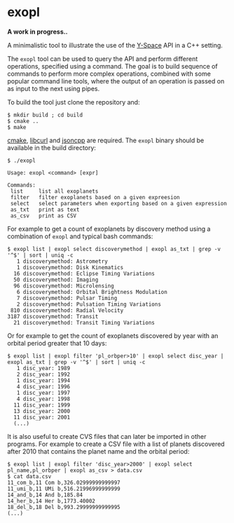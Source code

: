 
# exopl

**A work in progress..**

A minimalistic tool to illustrate the use of the
[Y-Space](http://y-space.pw/) API in a C++ setting.

The `exopl` tool can be used to query the API and perform different
operations, specified using a command.
The goal is to build sequence of commands to perform more complex
operations, combined with some popular command line tools,
where the output of an operation is passed on as input to the
next using pipes.

To build the tool just clone the repository and:

    $ mkdir build ; cd build
	$ cmake ..
    $ make

[cmake](https://cmake.org/),
[libcurl](https://curl.haxx.se/libcurl/) and 
[jsoncpp](https://github.com/open-source-parsers/jsoncpp) are
required. The `exopl` binary should be available in the build
directory:

	$ ./exopl 

	Usage: exopl <command> [expr]

	Commands:
	 list	  list all exoplanets
	 filter	  filter exoplanets based on a given expreesion
	 select	  select parameters when exporting based on a given expression
	 as_txt	  print as text
	 as_csv	  print as CSV

For example to get a count of exoplanets by discovery method using a
combination of `exopl` and typical bash commands:

	$ exopl list | exopl select discoverymethod | exopl as_txt | grep -v '^$' | sort | uniq -c
	   1 discoverymethod: Astrometry
	   1 discoverymethod: Disk Kinematics
	  16 discoverymethod: Eclipse Timing Variations
	  50 discoverymethod: Imaging
	  96 discoverymethod: Microlensing
	   6 discoverymethod: Orbital Brightness Modulation
	   7 discoverymethod: Pulsar Timing
	   2 discoverymethod: Pulsation Timing Variations
	 810 discoverymethod: Radial Velocity
	3187 discoverymethod: Transit
	  21 discoverymethod: Transit Timing Variations

Or for example to get the count of exoplanets discovered by year with an orbital period
greater that 10 days:

	$ exopl list | exopl filter 'pl_orbper>10' | exopl select disc_year | exopl as_txt | grep -v '^$' | sort | uniq -c
	   1 disc_year: 1989
	   2 disc_year: 1992
	   1 disc_year: 1994
	   4 disc_year: 1996
	   1 disc_year: 1997
	   4 disc_year: 1998
	  11 disc_year: 1999
	  13 disc_year: 2000
	  11 disc_year: 2001
	  (...)

It is also useful to create CVS files that can later be imported in other programs.
For example to create a CSV file with a list of planets discovered after 2010 that contains
the planet name and the orbital period:

	$ exopl list | exopl filter 'disc_year>2000' | exopl select pl_name,pl_orbper | exopl as_csv > data.csv
	$ cat data.csv 
	11_com_b,11 Com b,326.02999999999997
	11_umi_b,11 UMi b,516.21996999999999
	14_and_b,14 And b,185.84
	14_her_b,14 Her b,1773.40002
	18_del_b,18 Del b,993.29999999999995
	(...)
